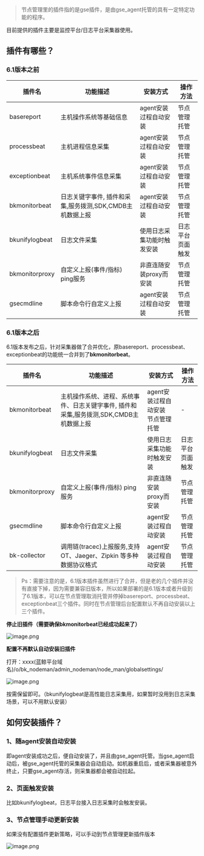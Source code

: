 >节点管理里的插件指的是gse插件，是由gse_agent托管的具有一定特定功能的程序。

目前提供的插件主要是监控平台/日志平台采集器使用。

## 插件有哪些？

### 6.1版本之前

| 插件名 | 功能描述 | 安装方式 | 操作方法 |
| --- | --- | --- | --- |
| basereport | 主机操作系统等基础信息 | agent安装过程自动安装 | 节点管理托管 |
| processbeat | 主机进程信息采集 | agent安装过程自动安装 | 节点管理托管 |
| exceptionbeat | 主机系统事件信息采集 | agent安装过程自动安装 | 节点管理托管 |
| bkmonitorbeat | 日志关键字事件, 插件和采集,服务拨测,SDK,CMDB主机数据上报 | agent安装过程自动安装 | 节点管理托管 |
| bkunifylogbeat | 日志文件采集 | 使用日志采集功能时触发安装 | 日志平台页面触发 |
| bkmonitorproxy | 自定义上报(事件/指标) ping服务 | 非直连随安装proxy而安装 | 节点管理托管 |
| gsecmdline | 脚本命令行自定义上报 | agent安装过程自动安装 | 节点管理托管 |


### 6.1版本之后

6.1版本发布之后，针对采集器做了合并优化，原basereport、processbeat、exceptionbeat的功能统一合并到了**bkmonitorbeat**。

| 插件名 | 功能描述 | 安装方式 | 操作方法 |
| --- | --- | --- | --- |
| bkmonitorbeat | 主机操作系统、进程、系统事件、日志关键字事件, 插件和采集,服务拨测,SDK,CMDB主机数据上报 | agent安装过程自动安装<br>节点管理托管 | - |
| bkunifylogbeat | 日志文件采集 | 使用日志采集功能时触发安装 | 日志平台页面触发 |
| bkmonitorproxy | 自定义上报(事件/指标) ping服务 | 非直连随安装proxy而安装 | 节点管理托管 |
| gsecmdline | 脚本命令行自定义上报 | agent安装过程自动安装 | 节点管理托管 |
|bk-collector|调用链(tracec)上报服务,支持 OT、Jaeger、Zipkin 等多种数据协议格式|agent安装过程自动安装|节点管理托管|

>Ps：需要注意的是，6.1版本插件虽然进行了合并，但是老的几个插件并没有直接下掉，因为需要兼容旧版本，所以如果部署的是6.1版本或者升级到了6.1版本，可以在节点管理取消托管并停掉basereport、processbeat、exceptionbeat三个插件。同时在节点管理后台配置默认不再自动安装以上三个插件。

**停止旧插件（需要确保bkmonitorbeat已经成功起来了）**

![image.png](https://smartpublic-10032816.file.myqcloud.com/custom/20230517153502/20044/20230517153502/--6dada96267e2a98c643a3a4feabeffae.png)

**配置不再默认自动安装旧插件**

打开：xxxx(蓝鲸平台域名)/o/bk_nodeman/admin_nodeman/node_man/globalsettings/

![image.png](https://smartpublic-10032816.file.myqcloud.com/custom/20230517153525/20044/20230517153525/--4003887e421a50e8f524ea73e07d1c67.png)

按需保留即可。（bkunifylogbeat是高性能日志采集用，如果暂时没用到日志采集场景，可以不用默认安装）

## 如何安装插件？
### 1、随agent安装自动安装
即agent安装成功之后，便自动安装了，并且由gse_agent托管。当gse_agent启动后，被gse_agent托管的采集器会自动启动。如机器重启后，或者采集器被意外终止，只要gse_agent存活，则采集器都会被自动拉起。

### 2、页面触发安装
比如bkunifylogbeat，日志平台接入日志采集时会触发安装。

### 3、节点管理手动更新安装
如果没有配置插件更新策略，可以手动到节点管理更新插件版本

![image.png](https://smartpublic-10032816.file.myqcloud.com/custom/20230517153556/20044/20230517153556/--2b42ef850d67374df8720c80c8bfc77b.png)